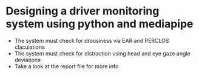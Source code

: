 # Designing a driver monitoring system using python and mediapipe
+ The system must check for drousiness via EAR and PERCLOS claculations
+ The system must check for distraction using head and eye gaze angle deviations
+ Take a look at the report file for more info
